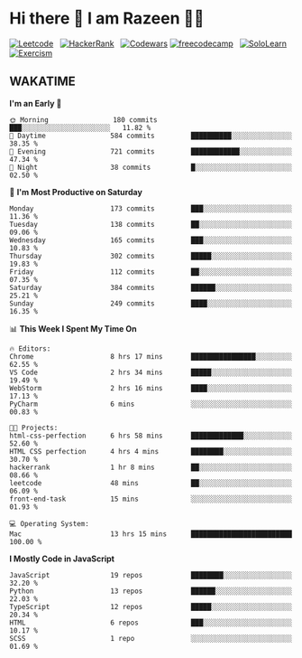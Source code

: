 # Hi there 👋 I am Razeen 👩‍💻


[![Leetcode](https://img.shields.io/badge/-LeetCode-FFA116?style=for-the-badge&logo=LeetCode&logoColor=black)](https://leetcode.com/razeenshaikh/)&nbsp;&nbsp;
[![HackerRank](https://img.shields.io/badge/-Hackerrank-2EC866?style=for-the-badge&logo=HackerRank&logoColor=white)](https://www.hackerrank.com/profile/razeen_m_shaikh)&nbsp;&nbsp;
[![Codewars](https://img.shields.io/badge/Codewars-B1361E?style=for-the-badge&logo=Codewars&logoColor=white)](https://www.codewars.com/users/razeen_shaikh)
[![freecodecamp](https://img.shields.io/badge/freecodecamp-27273D?style=for-the-badge&logo=freecodecamp&logoColor=white)](https://www.freecodecamp.org/razeen)&nbsp;&nbsp;
[![SoloLearn](https://img.shields.io/badge/-Sololearn-3a464b?style=for-the-badge&logo=Sololearn&logoColor=white)](https://www.sololearn.com/en/profile/30940776)&nbsp;&nbsp;
[![Exercism](https://img.shields.io/badge/Exercism-009CAB?style=for-the-badge&logo=exercism&logoColor=white)](https://exercism.org/profiles/Razeen-Shaikh)

## WAKATIME

<!--START_SECTION:waka-->
**I'm an Early 🐤** 

```text
🌞 Morning                180 commits         ███░░░░░░░░░░░░░░░░░░░░░░   11.82 % 
🌆 Daytime                584 commits         ██████████░░░░░░░░░░░░░░░   38.35 % 
🌃 Evening                721 commits         ████████████░░░░░░░░░░░░░   47.34 % 
🌙 Night                  38 commits          █░░░░░░░░░░░░░░░░░░░░░░░░   02.50 % 
```
📅 **I'm Most Productive on Saturday** 

```text
Monday                   173 commits         ███░░░░░░░░░░░░░░░░░░░░░░   11.36 % 
Tuesday                  138 commits         ██░░░░░░░░░░░░░░░░░░░░░░░   09.06 % 
Wednesday                165 commits         ███░░░░░░░░░░░░░░░░░░░░░░   10.83 % 
Thursday                 302 commits         █████░░░░░░░░░░░░░░░░░░░░   19.83 % 
Friday                   112 commits         ██░░░░░░░░░░░░░░░░░░░░░░░   07.35 % 
Saturday                 384 commits         ██████░░░░░░░░░░░░░░░░░░░   25.21 % 
Sunday                   249 commits         ████░░░░░░░░░░░░░░░░░░░░░   16.35 % 
```


📊 **This Week I Spent My Time On** 

```text
🔥 Editors: 
Chrome                   8 hrs 17 mins       ████████████████░░░░░░░░░   62.55 % 
VS Code                  2 hrs 34 mins       █████░░░░░░░░░░░░░░░░░░░░   19.49 % 
WebStorm                 2 hrs 16 mins       ████░░░░░░░░░░░░░░░░░░░░░   17.13 % 
PyCharm                  6 mins              ░░░░░░░░░░░░░░░░░░░░░░░░░   00.83 % 

🐱‍💻 Projects: 
html-css-perfection      6 hrs 58 mins       █████████████░░░░░░░░░░░░   52.60 % 
HTML CSS perfection      4 hrs 4 mins        ████████░░░░░░░░░░░░░░░░░   30.70 % 
hackerrank               1 hr 8 mins         ██░░░░░░░░░░░░░░░░░░░░░░░   08.66 % 
leetcode                 48 mins             ██░░░░░░░░░░░░░░░░░░░░░░░   06.09 % 
front-end-task           15 mins             ░░░░░░░░░░░░░░░░░░░░░░░░░   01.93 % 

💻 Operating System: 
Mac                      13 hrs 15 mins      █████████████████████████   100.00 % 
```

**I Mostly Code in JavaScript** 

```text
JavaScript               19 repos            ████████░░░░░░░░░░░░░░░░░   32.20 % 
Python                   13 repos            ██████░░░░░░░░░░░░░░░░░░░   22.03 % 
TypeScript               12 repos            █████░░░░░░░░░░░░░░░░░░░░   20.34 % 
HTML                     6 repos             ███░░░░░░░░░░░░░░░░░░░░░░   10.17 % 
SCSS                     1 repo              ░░░░░░░░░░░░░░░░░░░░░░░░░   01.69 % 
```




<!--END_SECTION:waka-->
